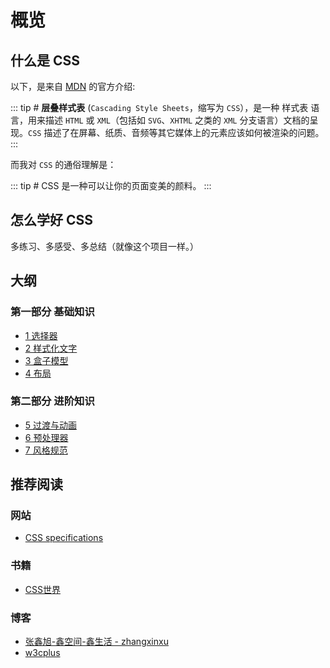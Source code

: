 # 概览

## 什么是 CSS

以下，是来自 [MDN](https://developer.mozilla.org/zh-CN/docs/Web/CSS) 的官方介绍:

::: tip #
**层叠样式表** (`Cascading Style Sheets`，缩写为 `CSS`），是一种 样式表 语言，用来描述 `HTML` 或 `XML`（包括如 `SVG`、`XHTML` 之类的 `XML` 分支语言）文档的呈现。`CSS` 描述了在屏幕、纸质、音频等其它媒体上的元素应该如何被渲染的问题。
:::

而我对 `CSS` 的通俗理解是：

::: tip #
CSS 是一种可以让你的页面变美的颜料。
:::

## 怎么学好 CSS

多练习、多感受、多总结（就像这个项目一样。）

## 大纲

### 第一部分 基础知识

- [1 选择器](./selectors.md)
- [2 样式化文字](./styling-text.md)
- [3 盒子模型](./box.md)
- [4 布局](./layout.md)

### 第二部分 进阶知识

- [5 过渡与动画](./transition-animation.md)
- [6 预处理器](./preprocessor.md)
- [7 风格规范](./style-guide.md)

## 推荐阅读

### 网站

- [CSS specifications](https://www.w3.org/Style/CSS/specs.en.html)

### 书籍

- [CSS世界](https://book.douban.com/subject/27615777/)

### 博客

- [张鑫旭-鑫空间-鑫生活 - zhangxinxu](https://www.zhangxinxu.com/)
- [w3cplus](https://github.com/W3cplus)
